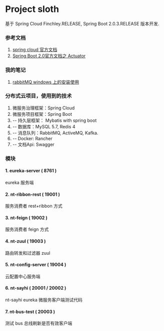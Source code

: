 # Project sloth

基于 Spring Cloud Finchley.RELEASE, Spring Boot 2.0.3.RELEASE 版本开发.

### 参考文档

1. [spring cloud 官方文档](http://cloud.spring.io/spring-cloud-static/Finchley.RELEASE/single/spring-cloud.html)
2. [Spring Boot 2.0官方文档之 Actuator](https://blog.csdn.net/alinyua/article/details/80009435)

### 我的笔记
1. [rabbitMQ windows 上的安装使用](http://note.youdao.com/noteshare?id=0b6edbde0c742173518c3a1d7ea789d9&sub=927FD980DEB0497ABF59DFA5008DE4DE)

### 分布式云项目，使用到的技术

1. 微服务治理框架：Spring Cloud
2. 微服务项目框架：Spring Boot
3. -- 持久层框架： Mybatis with spring boot
4. -- 数据库：MySQL 5.7, Redis 4
5. -- 消息队列：RabbitMQ, ActiveMQ, Kafka.
6. -- Docker: Rancher  
7. -- 文档Api: Swagger

### 模块

#### 1. eureka-server ( 8761 )
eureka 服务端

#### 2. nt-ribbon-rest ( 19001 )
服务消费者 rest+ribbon 方式

#### 3. nt-feign ( 19002 )
服务消费者 feign 方式

#### 4. nt-zuul ( 19003 )
路由转发和过滤器 zuul

#### 5. nt-config-server ( 19004 )
云配置中心服务端

#### 6. nt-sayhi ( 20001 / 20002 )
nt-sayhi eureka 微服务客户端测试代码

#### 7. nt-bus-test ( 20003 )
测试 bus 总线刷新是否有效客户端
